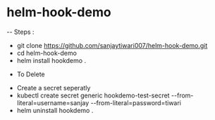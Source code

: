 # helm-hook-demo
-- Steps :
* git clone https://github.com/sanjaytiwari007/helm-hook-demo.git
* cd helm-hook-demo
* helm install hookdemo .
- To Delete
* Create a secret seperatly
* kubectl create secret generic hookdemo-test-secret --from-literal=username=sanjay --from-literal=password=tiwari
* helm uninstall hookdemo .
